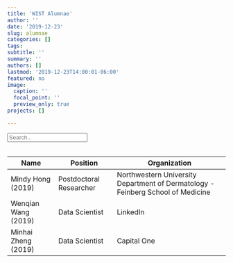 ```yaml
---
title: 'WIST Alumnae'
author: ''
date: '2019-12-23'
slug: alumnae
categories: []
tags:
subtitle: ''
summary: ''
authors: []
lastmod: '2019-12-23T14:00:01-06:00'
featured: no
image: 
  caption: ''
  focal_point: ''
  preview_only: true
projects: []

---
```

<!DOCTYPE html>
<html>
<head>
<script src="https://ajax.googleapis.com/ajax/libs/jquery/3.4.1/jquery.min.js"></script>
<script>
$(document).ready(function(){
  $("#myInput").on("keyup", function() {
    var value = $(this).val().toLowerCase();
    $("#myTable tr").filter(function() {
      $(this).toggle($(this).text().toLowerCase().indexOf(value) > -1)
    });
  });
});
</script>

</head>
<body>

<input id="myInput" type="text" placeholder="Search..">
<br><br>

<table>
  <thead>
<!-- PUT THE TABLE HEADER BETWEEN THESE TWO LINES -->

<tr><th> Name</th> <th>Position</th> <th>Organization</th>  </tr>

<!-- PUT THE TABLE HEADER BETWEEN THESE TWO LINES -->
  </thead>
  <tbody id="myTable">

<!-- PUT THE TABLE BODY BETWEEN THESE TWO LINES -->
<!-- BODY OUTPUT FROM R SCRIPT GOES HERE --> 


<!-- html table generated in R 3.6.1 by xtable 1.8-4 package -->
<!-- Sun Mar 15 12:04:32 2020 -->
  <tr> <td> Mindy Hong (2019) </td> <td> Postdoctoral Researcher </td> <td> Northwestern University Department of Dermatology - Feinberg School of Medicine </td> </tr>
  <tr> <td> Wenqian Wang (2019) </td> <td> Data Scientist </td> <td> LinkedIn </td> </tr>
  <tr> <td> Minhai Zheng (2019) </td> <td> Data Scientist </td> <td> Capital One </td> </tr>




<!-- PUT THE TABLE BODY BETWEEN THESE TWO LINES -->
</tbody>
</table>
</body>
</html>


